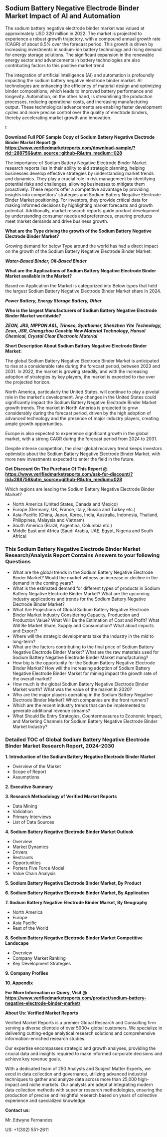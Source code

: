 <h2>Sodium Battery Negative Electrode Binder Market Impact of AI and Automation</h2><p>The sodium battery negative electrode binder market was valued at approximately USD 320 million in 2022. The market is projected to experience a robust growth trajectory, with a compound annual growth rate (CAGR) of about 8.5% over the forecast period. This growth is driven by increasing investments in sodium-ion battery technology and rising demand for energy storage solutions. The significant expansion in the renewable energy sector and advancements in battery technologies are also contributing factors to this positive market trend.</p><p>The integration of artificial intelligence (AI) and automation is profoundly impacting the sodium battery negative electrode binder market. AI technologies are enhancing the efficiency of material design and optimizing binder compositions, which leads to improved battery performance and longevity. Automation, on the other hand, is streamlining the production processes, reducing operational costs, and increasing manufacturing output. These technological advancements are enabling faster development cycles and more precise control over the quality of electrode binders, thereby accelerating market growth and innovation.</p>t</p><p id="" class=""><strong>Download Full PDF Sample Copy of Sodium Battery Negative Electrode Binder Market Report @ <a href="https://www.verifiedmarketreports.com/download-sample/?rid=288756&utm_source=github-R&utm_medium=028" target="_blank">https://www.verifiedmarketreports.com/download-sample/?rid=288756&utm_source=github-R&utm_medium=028</a></strong></p><p>The importance of&nbsp;Sodium Battery Negative Electrode Binder Market research reports lies in their ability to aid strategic planning, helping businesses develop effective strategies by understanding market trends and dynamics. They play a crucial role in risk management by identifying potential risks and challenges, allowing businesses to mitigate them proactively. These reports offer a competitive advantage by providing insights into competitors' strategies and Sodium Battery Negative Electrode Binder Market positioning. For investors, they provide critical data for making informed decisions by highlighting market forecasts and growth potential. Additionally, market research reports guide product development by understanding consumer needs and preferences, ensuring products meet market demands and drive business growth.</p><p><strong>What are the&nbsp;Type driving the growth of the Sodium Battery Negative Electrode Binder Market?</strong></p><p id="" class="">Growing demand for below Type around the world has had a direct impact on the growth of the Sodium Battery Negative Electrode Binder Market:</p><em><strong>Water-Based Binder, Oil-Based Binder</strong></em></p><strong>What are the&nbsp;Applications&nbsp;of Sodium Battery Negative Electrode Binder Market available in the Market?</strong></p><p id="" class="">Based on Application the Market is categorized into Below types that held the largest Sodium Battery Negative Electrode Binder Market share In 2024.</p><em><strong>Power Battery, Energy Storage Battery, Other</strong></em></p><strong>Who is the largest Manufacturers of Sodium Battery Negative Electrode Binder Market worldwide?</strong></p><p><em><strong>ZEON, JRS, NIPPON A&L, Trinseo, Synthomer, Shenzhen Yite Technology, Zeon, JSR, Changzhou Cooship New Material Technology, Hansol Chemical, Crystal Clear Electronic Material</strong></em></p><p id="" class=""><strong>Short Description About Sodium Battery Negative Electrode Binder Market:</strong></p><p>The global Sodium Battery Negative Electrode Binder Market is anticipated to rise at a considerable rate during the forecast period, between 2023 and 2031. In 2022, the market is growing steadily, and with the increasing adoption of strategies by key players, the market is expected to rise over the projected horizon.</p><p>North America, particularly the United States, will continue to play a pivotal role in the market's development. Any changes in the United States could significantly impact the Sodium Battery Negative Electrode Binder Market growth trends. The market in North America is projected to grow considerably during the forecast period, driven by the high adoption of advanced technology and the presence of major industry players, creating ample growth opportunities.</p><p>Europe is also expected to experience significant growth in the global market, with a strong CAGR during the forecast period from 2024 to 2031.</p><p>Despite intense competition, the clear global recovery trend keeps investors optimistic about the Sodium Battery Negative Electrode Binder Market, with more new investments expected to enter the field in the future.</p><p id="" class=""><strong>Get Discount On The Purchase Of This Report @ <a href="https://www.verifiedmarketreports.com/ask-for-discount/?rid=288756&utm_source=github-R&utm_medium=028" target="_blank">https://www.verifiedmarketreports.com/ask-for-discount/?rid=288756&utm_source=github-R&utm_medium=028</a></strong></p>Which regions are leading the Sodium Battery Negative Electrode Binder Market?</p><ul><li>North America (United States, Canada and Mexico)</li><li>Europe (Germany, UK, France, Italy, Russia and Turkey etc.)</li><li>Asia-Pacific (China, Japan, Korea, India, Australia, Indonesia, Thailand, Philippines, Malaysia and Vietnam)</li><li>South America (Brazil, Argentina, Columbia etc.)</li><li>Middle East and Africa (Saudi Arabia, UAE, Egypt, Nigeria and South Africa)</li></ul><h3 id="" class="">This Sodium Battery Negative Electrode Binder Market Research/Analysis Report Contains Answers to your following Questions</h3><ul><li>What are the global trends in the Sodium Battery Negative Electrode Binder Market? Would the market witness an increase or decline in the demand in the coming years?</li><li>What is the estimated demand for different types of products in Sodium Battery Negative Electrode Binder Market? What are the upcoming industry applications and trends for the Sodium Battery Negative Electrode Binder Market?</li><li>What Are Projections of Global Sodium Battery Negative Electrode Binder Market Industry Considering Capacity, Production and Production Value? What Will Be the Estimation of Cost and Profit? What Will Be Market Share, Supply and Consumption? What about imports and Export?</li><li>Where will the strategic developments take the industry in the mid to long-term?</li><li>What are the factors contributing to the final price of Sodium Battery Negative Electrode Binder Market? What are the raw materials used for Sodium Battery Negative Electrode Binder Market manufacturing?</li><li>How big is the opportunity for the Sodium Battery Negative Electrode Binder Market? How will the increasing adoption of Sodium Battery Negative Electrode Binder Market for mining impact the growth rate of the overall market?</li><li>How much is the global Sodium Battery Negative Electrode Binder Market worth? What was the value of the market In 2020?</li><li>Who are the major players operating in the Sodium Battery Negative Electrode Binder Market? Which companies are the front runners?</li><li>Which are the recent industry trends that can be implemented to generate additional revenue streams?</li><li>What Should Be Entry Strategies, Countermeasures to Economic Impact, and Marketing Channels for Sodium Battery Negative Electrode Binder Market Industry?</li></ul><h3 id="" class="">Detailed TOC of Global Sodium Battery Negative Electrode Binder Market Research Report, 2024-2030</h3><p id="" class=""><strong>1. Introduction of the Sodium Battery Negative Electrode Binder Market</strong></p><ul><li>Overview of the Market</li><li>Scope of Report</li><li>Assumptions</li></ul><p id="" class=""><strong>2. Executive Summary</strong></p><p id="" class=""><strong>3. Research Methodology of Verified Market Reports</strong></p><ul><li>Data Mining</li><li>Validation</li><li>Primary Interviews</li><li>List of Data Sources</li></ul><p id="" class=""><strong>4. Sodium Battery Negative Electrode Binder Market Outlook</strong></p><ul><li>Overview</li><li>Market Dynamics</li><li>Drivers</li><li>Restraints</li><li>Opportunities</li><li>Porters Five Force Model</li><li>Value Chain Analysis</li></ul><p id="" class=""><strong>5. Sodium Battery Negative Electrode Binder Market, By Product</strong></p><p id="" class=""><strong>6. Sodium Battery Negative Electrode Binder Market, By Application</strong></p><p id="" class=""><strong>7. Sodium Battery Negative Electrode Binder Market, By Geography</strong></p><ul><li>North America</li><li>Europe</li><li>Asia Pacific</li><li>Rest of the World</li></ul><p id="" class=""><strong>8. Sodium Battery Negative Electrode Binder Market Competitive Landscape</strong></p><ul><li>Overview</li><li>Company Market Ranking</li><li>Key Development Strategies</li></ul><p id="" class=""><strong>9. Company Profiles</strong></p><p id="" class=""><strong>10. Appendix</strong></p><p id="" class=""><strong>For More Information or Query, Visit @ <a href="https://www.verifiedmarketreports.com/product/sodium-battery-negative-electrode-binder-market/" target="_blank">https://www.verifiedmarketreports.com/product/sodium-battery-negative-electrode-binder-market/</a></strong></p><p id="" class=""><strong>About Us: Verified Market Reports</strong></p><p id="" class="">Verified Market Reports is a premier Global Research and Consulting firm serving a diverse clientele of over 5000+ global customers. We specialize in delivering cutting-edge analytical research solutions and comprehensive information-enriched research studies.</p><p id="" class="">Our expertise encompasses strategic and growth analyses, providing the crucial data and insights required to make informed corporate decisions and achieve key revenue goals.</p><p id="" class="">With a dedicated team of 250 Analysts and Subject Matter Experts, we excel in data collection and governance, utilizing advanced industrial techniques to gather and analyze data across more than 25,000 high-impact and niche markets. Our analysts are adept at integrating modern data collection methods with superior research methodologies, ensuring the production of precise and insightful research based on years of collective experience and specialized knowledge.</p><p id="" class=""><strong>Contact us:</strong></p><p id="" class="">Mr. Edwyne Fernandes</p><p id="" class="">US: +1(302) 551-2611</p>